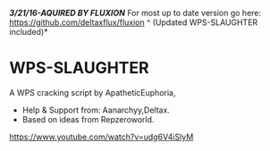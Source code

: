 ***3/21/16-AQUIRED BY FLUXION***
For most up to date version go here:
https://github.com/deltaxflux/fluxion
^ (Updated WPS-SLAUGHTER included)*

# WPS-SLAUGHTER

A WPS cracking script by ApatheticEuphoria,
+ Help & Support from: Aanarchyy,Deltax.
+ Based on ideas from Repzeroworld.

https://www.youtube.com/watch?v=udg6V4iSlyM
